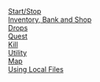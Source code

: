 <ul>
    <a href="Start and Stop">Start/Stop</a><br>
    <a href="Inventory, Bank and Shop">Inventory, Bank and Shop</a><br>
    <a href="Drops">Drops</a><br>
    <a href="Quest">Quest</a><br>
    <a href="Kill">Kill</a><br>
    <a href="Utility">Utility</a><br>
    <a href="Map">Map</a><br>
    <a href="Using Local Files">Using Local Files</a><br>
</ul>
